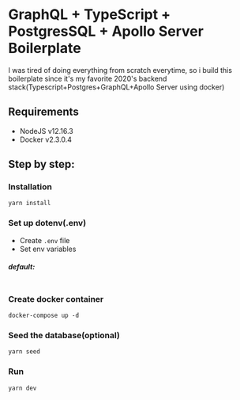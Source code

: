 # GraphQL + TypeScript + PostgresSQL + Apollo Server Boilerplate
I was tired of doing everything from scratch everytime, so i build this boilerplate since it's my favorite 2020's backend stack(Typescript+Postgres+GraphQL+Apollo Server using docker)

## Requirements
- NodeJS v12.16.3
- Docker v2.3.0.4

## Step by step:
### Installation 
`yarn install`
### Set up dotenv(.env)
- Create `.env` file
- Set env variables

##### default:
```
```

### Create docker container 
`docker-compose up -d`

### Seed the database(optional)
`yarn seed`

### Run
`yarn dev`

